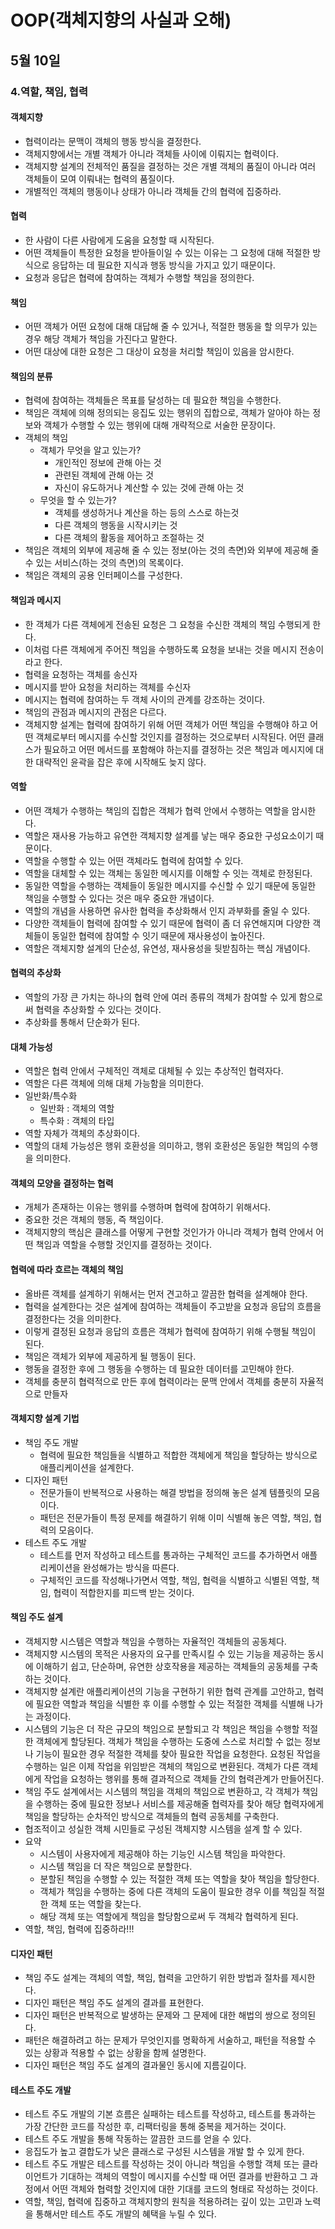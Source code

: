 # OOP(객체지향의 사실과 오해)

## 5월 10일

### 4.역할, 책임, 협력

#### 객체지향
- 협력이라는 문맥이 객체의 행동 방식을 결정한다.
- 객체지향에서는 개별 객체가 아니라 객체들 사이에 이뤄지는 협력이다.
- 객체지향 설계의 전체적인 품질을 결정하는 것은 개별 객체의 품질이 아니라 여러 객체들이 모여 이뤄내는 협력의 품질이다.
- 개별적인 객체의 행동이나 상태가 아니라 객체들 간의 협력에 집중하라.

#### 협력 
- 한 사람이 다른 사람에게 도움을 요청할 때 시작된다.
- 어떤 객체들이 특정한 요청을 받아들이일 수 있는 이유는 그 요청에 대해 적절한 방식으로 응답하는 데 필요한 지식과 행동 방식을 가지고 있기 때문이다.
- 요청과 응답은 협력에 참여하는 객체가 수행할 책임을 정의한다.

#### 책임
- 어떤 객체가 어떤 요청에 대해 대답해 줄 수 있거나, 적절한 행동을 할 의무가 있는 경우 해당 객체가 책임을 가진다고 말한다.
- 어떤 대상에 대한 요청은 그 대상이 요청을 처리할 책임이 있음을 암시한다.

#### 책임의 분류
- 협력에 참여하는 객체들은 목표를 달성하는 데 필요한 책임을 수행한다.
- 책임은 객체에 의해 정의되는 응집도 있는 행위의 집합으로, 객체가 알아야 하는 정보와 객체가 수행할 수 있는 행위에 대해 개략적으로 서술한 문장이다.
- 객체의 책임
    - 객체가 무엇을 알고 있는가?
        - 개인적인 정보에 관해 아는 것
        - 관련된 객체에 관해 아는 것
        - 자신이 유도하거나 계산할 수 있는 것에 관해 아는 것
    - 무엇을 할 수 있는가?
        - 객체를 생성하거나 계산을 하는 등의 스스로 하는것
        - 다른 객체의 행동을 시작시키는 것
        - 다른 객체의 활동을 제어하고 조절하는 것
- 책임은 객체의 외부에 제공해 줄 수 있는 정보(아는 것의 측면)와 외부에 제공해 줄 수 있는 서비스(하는 것의 측면)의 목록이다.
- 책임은 객체의 공용 인터페이스를 구성한다.

#### 책임과 메시지
- 한 객체가 다른 객체에게 전송된 요청은 그 요청을 수신한 객체의 책임 수행되게 한다.
- 이처럼 다른 객체에게 주어진 책임을 수행하도록 요청을 보내는 것을 메시지 전송이라고 한다.
- 협력을 요청하는 객체를 송신자
- 메시지를 받아 요청을 처리하는 객체를 수신자
- 메시지는 협력에 참여하는 두 객체 사이의 관계를 강조하는 것이다.
- 책임의 관점과 메시지의 관점은 다르다.
- 객체지향 설계는 협력에 참여하기 위해 어떤 객체가 어떤 책임을 수행해야 하고 어떤 객체로부터 메시지를 수신할 것인지를 결정하는 것으로부터 시작된다. 어떤 클래스가 필요하고 어떤 메서드를 포함해야 하는지를 결정하는 것은 책임과 메시지에 대한 대략적인 윤곽을 잡은 후에 시작해도 늦지 않다.

#### 역할
- 어떤 객체가 수행하는 책임의 집합은 객체가 협력 안에서 수행하는 역할을 암시한다.
- 역할은 재사용 가능하고 유연한 객체지향 설계를 낳는 매우 중요한 구성요소이기 때문이다.
- 역할을 수행할 수 있는 어떤 객체라도 협력에 참여할 수 있다.
- 역할을 대체할 수 있는 객체는 동일한 메시지를 이해할 수 잇는 객체로 한정된다.
- 동일한 역할을 수행하는 객체들이 동일한 메시지를 수신할 수 있기 때문에 동일한 책임을 수행할 수 있다는 것은 매우 중요한 개념이다.
- 역할의 개념을 사용하면 유사한 협력을 추상화해서 인지 과부화를 줄일 수 있다.
- 다양한 객체들이 협력에 참여할 수 있기 때문에 협력이 좀 더 유연해지며 다양한 객체들이 동일한 협력에 참여할 수 잇기 때문에 재사용성이 높아진다.
- 역할은 객체지향 설계의 단순성, 유연성, 재사용성을 뒷받침하는 핵심 개념이다.

#### 협력의 추상화
- 역할의 가장 큰 가치는 하나의 협력 안에 여러 종류의 객체가 참여할 수 있게 함으로써 협력을 추상화할 수 있다는 것이다.
- 추상화를 통해서 단순화가 된다.

#### 대체 가능성
- 역할은 협력 안에서 구체적인 객체로 대체될 수 있는 추상적인 협력자다.
- 역할은 다른 객체에 의해 대체 가능함을 의미한다.
- 일반화/특수화
    - 일반화 : 객체의 역할
    - 특수화 : 객체의 타입
- 역할 자체가 객체의 추상화이다.
- 역할의 대체 가능성은 행위 호환성을 의미하고, 행위 호환성은 동일한 책임의 수행을 의미한다.

#### 객체의 모양을 결정하는 협력
- 개체가 존재하는 이유는 행위를 수행하며 협력에 참여하기 위해서다.
- 중요한 것은 객체의 행동, 즉 책임이다.
- 객체지향의 핵심은 클래스를 어떻게 구현할 것인가가 아니라 객체가 협력 안에서 어떤 책임과 역할을 수행할 것인지를 결정하는 것이다.

#### 협력에 따라 흐르는 객체의 책임
- 올바른 객체를 설계하기 위해서는 먼저 견고하고 깔끔한 협력을 설계해야 한다.
- 협력을 설계한다는 것은 설계에 참여하는 객체들이 주고받을 요청과 응답의 흐름을 결정한다는 것을 의미한다.
- 이렇게 결정된 요청과 응답의 흐름은 객체가 협력에 참여하기 위해 수행될 책임이 된다.
- 책임은 객체가 외부에 제공하게 될 행동이 된다.
- 행동을 결정한 후에 그 행동을 수행하는 데 필요한 데이터를 고민해야 한다.
- 객체를 충분히 협력적으로 만든 후에 협력이라는 문맥 안에서 객체를 충분히 자율적으로 만들자

#### 객체지향 설계 기법
- 책임 주도 개발
    - 협력에 필요한 책임들을 식별하고 적합한 객체에게 책임을 할당하는 방식으로 애플리케이션을 설계한다.
- 디자인 패턴
    - 전문가들이 반복적으로 사용하는 해결 방법을 정의해 놓은 설계 템플릿의 모음이다. 
    - 패턴은 전문가들이 특정 문제를 해결하기 위해 이미 식별해 놓은 역할, 책임, 협력의 모음이다.
- 테스트 주도 개발
    - 테스트를 먼저 작성하고 테스트를 통과하는 구체적인 코드를 추가하면서 애플리케이션을 완성해가는 방식을 따른다.
    - 구체적인 코드를 작성해나가면서 역할, 책임, 협력을 식별하고 식별된 역할, 책임, 협력이 적합한지를 피드백 받는 것이다.

#### 책임 주도 설계
- 객체지향 시스템은 역할과 책임을 수행하는 자율적인 객체들의 공동체다.
- 객체지향 시스템의 목적은 사용자의 요구를 만족시킬 수 있는 기능을 제공하는 동시에 이해하기 쉽고, 단순하며, 유연한 상호작용을 제공하는 객체들의 공동체를 구축하는 것이다.
- 객체지향 설계란 애플리케이션의 기능을 구현하기 위한 협력 관계를 고안하고, 협력에 필요한 역할과 책임을 식별한 후 이를 수행할 수 있는 적절한 객체를 식별해 나가는 과정이다.
- 시스템의 기능은 더 작은 규모의 책임으로 분할되고 각 책임은 책임을 수행할 적절한 객체에게 할당된다. 객체가 책임을 수행하는 도중에 스스로 처리할 수 없는 정보나 기능이 필요한 경우 적절한 객체를 찾아 필요한 작업을 요청한다. 요청된 작업을 수행하는 일은 이제 작업을 위임받은 객체의 책임으로 변환된다. 객체가 다른 객체에게 작업을 요청하는 행위를 통해 결과적으로 객체들 간의 협력관계가 만들어진다.
- 책임 주도 설계에서는 시스템의 책임을 객체의 책임으로 변환하고, 각 객체가 책임을 수행하는 중에 필요한 정보나 서비스를 제공해줄 협력자를 찾아 해당 협력자에게 책임을 할당하는 순차적인 방식으로 객체들의 협력 공동체를 구축한다.
- 협조적이고 성실한 객체 시민들로 구성된 객체지향 시스템을 설계 할 수 있다.
- 요약
    - 시스템이 사용자에게 제공해야 하는 기능인 시스템 책임을 파악한다.
    - 시스템 책임을 더 작은 책임으로 분할한다.
    - 분할된 책임을 수행할 수 있는 적절한 객체 또는 역할을 찾아 책임을 할당한다.
    - 객체가 책임을 수행하는 중에 다른 객체의 도움이 필요한 경우 이를 책임질 적절한 객체 또는 역할을 찾는다.
    - 해당 객체 또는 역할에게 책임을 할당함으로써 두 객체각 협력하게 된다.
- 역할, 책임, 협력에 집중하라!!!

#### 디자인 패턴
- 책임 주도 설계는 객체의 역할, 책임, 협력을 고안하기 위한 방법과 절차를 제시한다.
- 디자인 패턴은 책임 주도 설계의 결과를 표현한다.
- 디자인 패턴은 반복적으로 발생하는 문제와 그 문제에 대한 해법의 쌍으로 정의된다.
- 패턴은 해결하려고 하는 문제가 무엇인지를 명확하게 서술하고, 패턴을 적용할 수 있는 상황과 적용할 수 없는 상황을 함께 설명한다.
- 디자인 패턴은 책임 주도 설계의 결과물인 동시에 지름길이다.

#### 테스트 주도 개발
- 테스트 주도 개발의 기본 흐름은 실패하는 테스트를 작성하고, 테스트를 통과하는 가장 간단한 코드를 작성한 후, 리팩터링을 통해 중복을 제거하는 것이다.
- 테스트 주도 개발을 통해 작동하는 깔끔한 코드를 얻을 수 있다.
- 응집도가 높고 결합도가 낮은 클래스로 구성된 시스템을 개발 할 수 있게 한다.
- 테스트 주도 개발은 테스트를 작성하는 것이 아니라 책임을 수행할 객체 또는 클라이언트가 기대하는 객체의 역할이 메시지를 수신할 때 어떤 결과를 반환하고 그 과정에서 어떤 객체와 협력할 것인지에 대한 기대를 코드의 형태로 작성하는 것이다.
- 역할, 책임, 협력에 집중하고 객체지향의 원칙을 적용하려는 깊이 있는 고민과 노력을 통해서만 테스트 주도 개발의 혜택을 누릴 수 있다.

